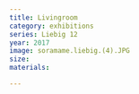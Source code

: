 ```yaml
---
title: Livingroom  
category: exhibitions
series: Liebig 12
year: 2017
image: soramame.liebig.(4).JPG
size: 
materials: 

---
```


